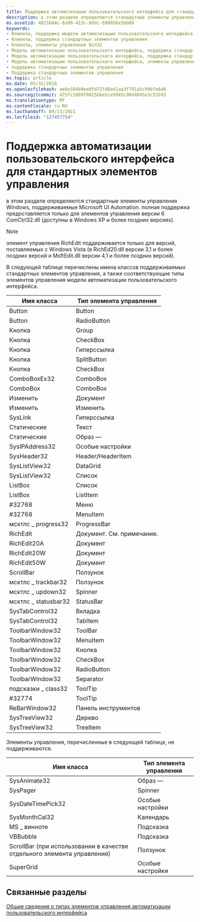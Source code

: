 ```yaml
---
title: Поддержка автоматизации пользовательского интерфейса для стандартных элементов управления
description: в этом разделе определяются стандартные элементы управления Windows, поддерживаемые Microsoft UI Automation. полная поддержка предоставляется только для элементов управления версии 6 ComCtrl32.dll (доступны в Windows XP и более поздних версиях).
ms.assetid: 4821684c-8a90-413c-8ddc-699926e3bb09
keywords:
- Клиенты, поддержка модели автоматизации пользовательского интерфейса для стандартных элементов управления
- Клиенты, поддержка стандартных элементов управления
- Клиенты, элементы управления Win32
- Модель автоматизации пользовательского интерфейса, поддержка стандартных элементов управления
- Модель автоматизации пользовательского интерфейса, поддержка стандартных элементов управления
- Модель автоматизации пользовательского интерфейса, элементы управления Win32
- поддержка стандартных элементов управления
- Поддержка стандартных элементов управления
ms.topic: article
ms.date: 05/31/2018
ms.openlocfilehash: ae6e384b9ee0fd72fd8a41aa3f791a5c996fe6d6
ms.sourcegitcommit: d75fc10b9f0825bbe5ce5045c90d4045e3c53243
ms.translationtype: MT
ms.contentlocale: ru-RU
ms.lasthandoff: 09/13/2021
ms.locfileid: "127457754"
---
```

# <a name="ui-automation-support-for-standard-controls"></a>Поддержка автоматизации пользовательского интерфейса для стандартных элементов управления

в этом разделе определяются стандартные элементы управления Windows, поддерживаемые Microsoft UI Automation. полная поддержка предоставляется только для элементов управления версии 6 ComCtrl32.dll (доступны в Windows XP и более поздних версиях).

> [!Note]  
> элемент управления RichEdit поддерживается только для версий, поставляемых с Windows Vista (в RichEd20.dll версии 3,1 и более поздних версий и MsftEdit.dll версии 4,1 и более поздних версий).

 

В следующей таблице перечислены имена классов поддерживаемых стандартных элементов управления, а также соответствующие типы элементов управления модели автоматизации пользовательского интерфейса.



| Имя класса          | Тип элемента управления        |
|---------------------|---------------------|
| Button              | Button              |
| Button              | RadioButton         |
| Кнопка              | Group               |
| Кнопка              | CheckBox            |
| Кнопка              | Гиперссылка           |
| Кнопка              | SplitButton         |
| Кнопка              | CheckBox            |
| ComboBoxEx32        | ComboBox            |
| ComboBox            | ComboBox            |
| Изменить                | Документ            |
| Изменить                | Изменить                |
| SysLink             | Гиперссылка           |
| Статические              | Текст                |
| Статические              | Образ —               |
| SysIPAddress32      | Особые настройки              |
| SysHeader32         | Header/HeaderItem   |
| SysListView32       | DataGrid            |
| SysListView32       | Список                |
| ListBox             | Список                |
| ListBox             | ListItem            |
| \#32768             | Меню                |
| \#32768             | MenuItem            |
| мсктлс \_ progress32  | ProgressBar         |
| RichEdit            | Документ. См. примечание. |
| RichEdit20A         | Документ            |
| RichEdit20W         | Документ            |
| RichEdit50W         | Документ            |
| ScrollBar           | Ползунок              |
| мсктлс \_ trackbar32  | Ползунок              |
| мсктлс \_ updown32    | Spinner             |
| мсктлс \_ statusbar32 | StatusBar           |
| SysTabControl32     | Вкладка                 |
| SysTabControl32     | TabItem             |
| ToolbarWindow32     | ToolBar             |
| ToolbarWindow32     | MenuItem            |
| ToolbarWindow32     | Кнопка              |
| ToolbarWindow32     | CheckBox            |
| ToolbarWindow32     | RadioButton         |
| ToolbarWindow32     | Separator           |
| подсказки \_ class32   | ToolTip             |
| \#32774             | ToolTip             |
| ReBarWindow32       | Панель инструментов             |
| SysTreeView32       | Дерево                |
| SysTreeView32       | TreeItem            |



 

Элементы управления, перечисленные в следующей таблице, не поддерживаются.



| Имя класса                                    | Тип элемента управления |
|-----------------------------------------------|--------------|
| SysAnimate32                                  | Образ —        |
| SysPager                                      | Spinner      |
| SysDateTimePick32                             | Особые настройки       |
| SysMonthCal32                                 | Календарь     |
| MS \_ винноте                                   | Подсказка      |
| VBBubble                                      | Подсказка      |
| ScrollBar (при использовании в качестве отдельного элемента управления) | Ползунок       |
| SuperGrid                                     | Особые настройки       |



 

## <a name="related-topics"></a>Связанные разделы

<dl> <dt>

[Общие сведения о типах элементов управления автоматизации пользовательского интерфейса](uiauto-controltypesoverview.md)
</dt> </dl>

 

 





